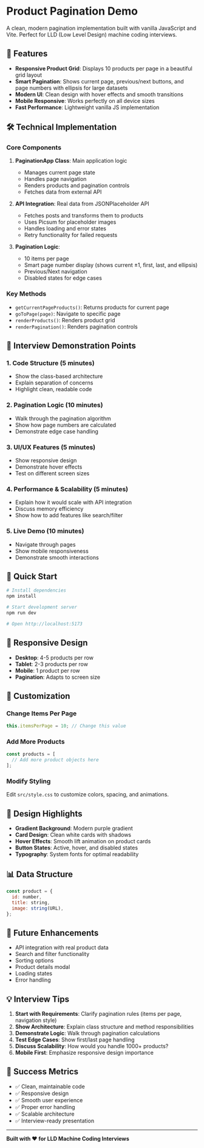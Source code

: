 # Product Pagination Demo

A clean, modern pagination implementation built with vanilla JavaScript and Vite. Perfect for LLD (Low Level Design) machine coding interviews.

## 🚀 Features

- **Responsive Product Grid**: Displays 10 products per page in a beautiful grid layout
- **Smart Pagination**: Shows current page, previous/next buttons, and page numbers with ellipsis for large datasets
- **Modern UI**: Clean design with hover effects and smooth transitions
- **Mobile Responsive**: Works perfectly on all device sizes
- **Fast Performance**: Lightweight vanilla JS implementation

## 🛠️ Technical Implementation

### Core Components

1. **PaginationApp Class**: Main application logic

     - Manages current page state
     - Handles page navigation
     - Renders products and pagination controls
     - Fetches data from external API

2. **API Integration**: Real data from JSONPlaceholder API

     - Fetches posts and transforms them to products
     - Uses Picsum for placeholder images
     - Handles loading and error states
     - Retry functionality for failed requests

3. **Pagination Logic**:
   - 10 items per page
   - Smart page number display (shows current ±1, first, last, and ellipsis)
   - Previous/Next navigation
   - Disabled states for edge cases

### Key Methods

- `getCurrentPageProducts()`: Returns products for current page
- `goToPage(page)`: Navigate to specific page
- `renderProducts()`: Renders product grid
- `renderPagination()`: Renders pagination controls

## 🎯 Interview Demonstration Points

### 1. **Code Structure** (5 minutes)

- Show the class-based architecture
- Explain separation of concerns
- Highlight clean, readable code

### 2. **Pagination Logic** (10 minutes)

- Walk through the pagination algorithm
- Show how page numbers are calculated
- Demonstrate edge case handling

### 3. **UI/UX Features** (5 minutes)

- Show responsive design
- Demonstrate hover effects
- Test on different screen sizes

### 4. **Performance & Scalability** (5 minutes)

- Explain how it would scale with API integration
- Discuss memory efficiency
- Show how to add features like search/filter

### 5. **Live Demo** (10 minutes)

- Navigate through pages
- Show mobile responsiveness
- Demonstrate smooth interactions

## 🚀 Quick Start

```bash
# Install dependencies
npm install

# Start development server
npm run dev

# Open http://localhost:5173
```

## 📱 Responsive Design

- **Desktop**: 4-5 products per row
- **Tablet**: 2-3 products per row
- **Mobile**: 1 product per row
- **Pagination**: Adapts to screen size

## 🔧 Customization

### Change Items Per Page

```javascript
this.itemsPerPage = 10; // Change this value
```

### Add More Products

```javascript
const products = [
  // Add more product objects here
];
```

### Modify Styling

Edit `src/style.css` to customize colors, spacing, and animations.

## 🎨 Design Highlights

- **Gradient Background**: Modern purple gradient
- **Card Design**: Clean white cards with shadows
- **Hover Effects**: Smooth lift animation on product cards
- **Button States**: Active, hover, and disabled states
- **Typography**: System fonts for optimal readability

## 📊 Data Structure

```javascript
const product = {
  id: number,
  title: string,
  image: string(URL),
};
```

## 🔮 Future Enhancements

- API integration with real product data
- Search and filter functionality
- Sorting options
- Product details modal
- Loading states
- Error handling

## 💡 Interview Tips

1. **Start with Requirements**: Clarify pagination rules (items per page, navigation style)
2. **Show Architecture**: Explain class structure and method responsibilities
3. **Demonstrate Logic**: Walk through pagination calculations
4. **Test Edge Cases**: Show first/last page handling
5. **Discuss Scalability**: How would you handle 1000+ products?
6. **Mobile First**: Emphasize responsive design importance

## 🎯 Success Metrics

- ✅ Clean, maintainable code
- ✅ Responsive design
- ✅ Smooth user experience
- ✅ Proper error handling
- ✅ Scalable architecture
- ✅ Interview-ready presentation

---

**Built with ❤️ for LLD Machine Coding Interviews**

